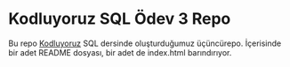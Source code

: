 # Kodluyoruz SQL Ödev 3 Repo

Bu repo [Kodluyoruz](https://www.kodluyoruz.org) SQL dersinde oluşturduğumuz üçüncürepo. İçerisinde bir adet README dosyası, bir adet de index.html barındırıyor.